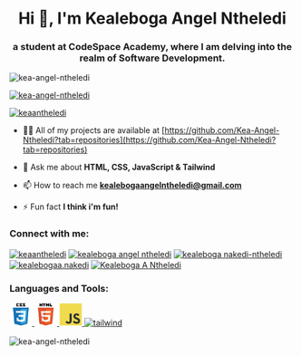 <h1 align="center">Hi 👋, I'm Kealeboga Angel Ntheledi</h1>
<h3 align="center">a student at CodeSpace Academy, where I am delving into the realm of Software Development.</h3>

<p align="left"> <img src="https://komarev.com/ghpvc/?username=kea-angel-ntheledi&label=Profile%20views&color=0e75b6&style=flat" alt="kea-angel-ntheledi" /> </p>

<p align="left"> <a href="https://github.com/ryo-ma/github-profile-trophy"><img src="https://github-profile-trophy.vercel.app/?username=kea-angel-ntheledi" alt="kea-angel-ntheledi" /></a> </p>

<p align="left"> <a href="https://twitter.com/keaantheledi" target="blank"><img src="https://img.shields.io/twitter/follow/keaantheledi?logo=twitter&style=for-the-badge" alt="keaantheledi" /></a> </p>

- 👨‍💻 All of my projects are available at [https://github.com/Kea-Angel-Ntheledi?tab=repositories](https://github.com/Kea-Angel-Ntheledi?tab=repositories)

- 💬 Ask me about **HTML, CSS, JavaScript & Tailwind**

- 📫 How to reach me **kealebogaangelntheledi@gmail.com**

- ⚡ Fun fact **I think i'm fun!**

<h3 align="left">Connect with me:</h3>
<p align="left">
<a href="https://twitter.com/keaantheledi" target="blank"><img align="center" src="https://raw.githubusercontent.com/rahuldkjain/github-profile-readme-generator/master/src/images/icons/Social/twitter.svg" alt="keaantheledi" height="30" width="40" /></a>
<a href="https://linkedin.com/in/kealeboga angel ntheledi" target="blank"><img align="center" src="https://raw.githubusercontent.com/rahuldkjain/github-profile-readme-generator/master/src/images/icons/Social/linked-in-alt.svg" alt="kealeboga angel ntheledi" height="30" width="40" /></a>
<a href="https://fb.com/kealeboga nakedi-ntheledi" target="blank"><img align="center" src="https://raw.githubusercontent.com/rahuldkjain/github-profile-readme-generator/master/src/images/icons/Social/facebook.svg" alt="kealeboga nakedi-ntheledi" height="30" width="40" /></a>
<a href="https://instagram.com/kealebogaa.nakedi" target="blank"><img align="center" src="https://raw.githubusercontent.com/rahuldkjain/github-profile-readme-generator/master/src/images/icons/Social/instagram.svg" alt="kealebogaa.nakedi" height="30" width="40" /></a>
<a href="https://discord.gg/Kealeboga A Ntheledi" target="blank"><img align="center" src="https://raw.githubusercontent.com/rahuldkjain/github-profile-readme-generator/master/src/images/icons/Social/discord.svg" alt="Kealeboga A Ntheledi" height="30" width="40" /></a>
</p>

<h3 align="left">Languages and Tools:</h3>
<p align="left"> <a href="https://www.w3schools.com/css/" target="_blank" rel="noreferrer"> <img src="https://raw.githubusercontent.com/devicons/devicon/master/icons/css3/css3-original-wordmark.svg" alt="css3" width="40" height="40"/> </a> <a href="https://www.w3.org/html/" target="_blank" rel="noreferrer"> <img src="https://raw.githubusercontent.com/devicons/devicon/master/icons/html5/html5-original-wordmark.svg" alt="html5" width="40" height="40"/> </a> <a href="https://developer.mozilla.org/en-US/docs/Web/JavaScript" target="_blank" rel="noreferrer"> <img src="https://raw.githubusercontent.com/devicons/devicon/master/icons/javascript/javascript-original.svg" alt="javascript" width="40" height="40"/> </a> <a href="https://tailwindcss.com/" target="_blank" rel="noreferrer"> <img src="https://www.vectorlogo.zone/logos/tailwindcss/tailwindcss-icon.svg" alt="tailwind" width="40" height="40"/> </a> </p>

<p><img align="center" src="https://github-readme-streak-stats.herokuapp.com/?user=kea-angel-ntheledi&" alt="kea-angel-ntheledi" /></p>
